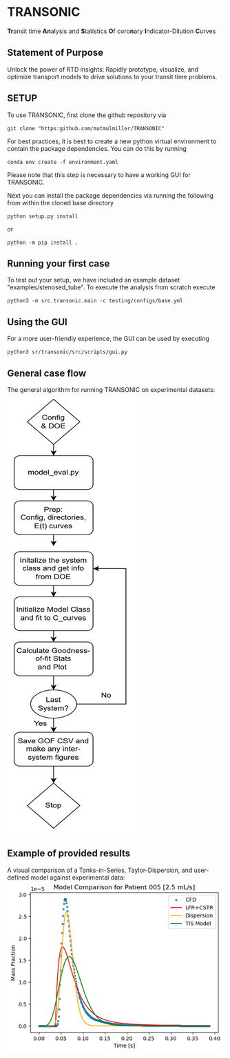 # TRANSONIC
**Tr**ansit time **An**alysis and **S**tatistics **O**f coro**n**ary **I**ndicator-Dilution **C**urves

## Statement of Purpose

Unlock the power of RTD insights: Rapidly prototype, visualize, and optimize transport models to drive solutions to your transit time problems.

## SETUP

To use TRANSONIC, first clone the github repository via
```
git clone "https:github.com/matmulmiller/TRANSONIC"
```
For best practices, it is best to create a new python virtual environment to contain the package dependencies. You can do this by running 

```
conda env create -f environment.yaml
```

Please note that this step is necessary to have a working GUI for TRANSONIC.

Next you can install the package dependencies via running the following from within the cloned base directory

```
python setup.py install
```
or

```
python -m pip install .
```

## Running your first case

To test out your setup, we have included an example dataset "examples/stenosed_tube". To execute the analysis from scratch execute

```
python3 -m src.transonic.main -c testing/configs/base.yml
```

## Using the GUI

For a more user-friendly experience, the GUI can be used by executing

```
python3 sr/transonic/src/scripts/gui.py
```

## General case flow
The general algorithm for running TRANSONIC on experimental datasets: 
![alt text](imgs/image.png)

## Example of provided results

A visual comparison of a Tanks-in-Series, Taylor-Dispersion, and user-defined model against experimental data:
 ![alt text](imgs/image-1.png)
